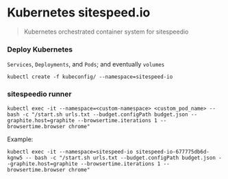 # Kubernetes sitespeed.io
> Kubernetes orchestrated container system for sitespeedio

### **Deploy Kubernetes**

`Services`, `Deployments`, and `Pods`; and eventually `volumes`
```
kubectl create -f kubeconfig/ --namespace=sitespeed-io
```

### **sitespeedio runner**
```
kubectl exec -it --namespace=<custom-namespace> <custom_pod_name> -- bash -c "/start.sh urls.txt --budget.configPath budget.json --graphite.host=graphite --browsertime.iterations 1 --browsertime.browser chrome"
```
Example: 
```
kubectl exec -it --namespace=sitespeed-io sitespeed-io-677775db6d-kgnw5 -- bash -c "/start.sh urls.txt --budget.configPath budget.json --graphite.host=graphite --browsertime.iterations 1 --browsertime.browser chrome"
```